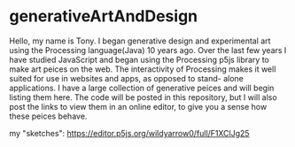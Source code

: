 # generativeArtAndDesign
Hello, my name is Tony. I began generative design and experimental art using the Processing language(Java) 10 years ago. Over the last few years I have studied JavaScript 
and began using the Processing p5js library to make art peices on the web. The interactivity of Processing makes it well suited for use in websites and apps, as opposed to stand-
alone applications. 
I have a large collection of generative peices and will begin listing them here.
The code will be posted in this repository, but I will also post the links to view them in an online editor, to give you a sense how these peices behave.

my "sketches":
https://editor.p5js.org/wildyarrow0/full/F1XClJg25
